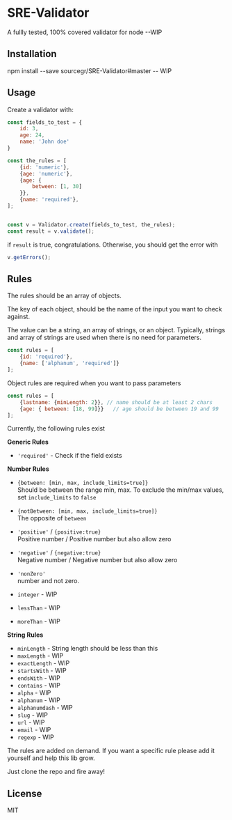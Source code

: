 SRE-Validator
==
A fullly tested, 100% covered validator for node --WIP

Installation
-
npm install --save sourcegr/SRE-Validator#master -- WIP


## Usage
Create a  validator with:
```javascript
const fields_to_test = {
    id: 3,
    age: 24,
    name: 'John doe'
}

const the_rules = [
    {id: 'numeric'},
    {age: 'numeric'},
    {age: {
        between: [1, 30]
    }},
    {name: 'required'},
];


const v = Validator.create(fields_to_test, the_rules);
const result = v.validate();
```

if `result` is true, congratulations. Otherwise, you should get the error with 

```javascript
v.getErrors();
```

## Rules
The rules should be an array of objects.

The key of each object, should be the name of the input you want to check against.
 
The value can be a string, an array of strings, or an object. Typically, strings and array of strings are used when there is no need for parameters.

```javascript
const rules = [
    {id: 'required'},
    {name: ['alphanum', 'required']}
];
```
 
Object rules are required when you want to pass parameters
```javascript
const rules = [
    {lastname: {minLength: 2}}, // name should be at least 2 chars
    {age: { between: [18, 99]}}   // age should be between 19 and 99 
];
``` 


Currently, the following rules exist

**Generic Rules**
- `'required'` - Check if the field exists


**Number Rules**
- `{between: [min, max, include_limits=true]}`    
Should be between the range min, max. To exclude the min/max values, set `include_limits` to `false`

- `{notBetween: [min, max, include_limits=true]}`  
The opposite of `between`

- `'positive'` / `{positive:true}`  
Positive number / Positive number but also allow zero

- `'negative'` / `{negative:true}`  
Negative number / Negative number but also allow zero



- `'nonZero'`  
number and not zero. 

- `integer` - WIP
- `lessThan` - WIP
- `moreThan` - WIP



**String Rules**
- `minLength` - String length should be less than this
- `maxLength` - WIP
- `exactLength` - WIP
- `startsWith` - WIP
- `endsWith` - WIP
- `contains` - WIP
- `alpha` - WIP
- `alphanum` - WIP
- `alphanumdash` - WIP
- `slug` - WIP
- `url` - WIP
- `email` - WIP
- `regexp` - WIP


The rules are added on demand. If you want a specific rule please add it yourself and help this lib grow.

Just clone the repo and fire away!



## License
MIT


